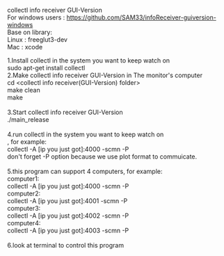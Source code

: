 collectl info receiver GUI-Version<br/>
For windows users : https://github.com/SAM33/infoReceiver-guiversion-windows <br/>
Base on library: <br/>
Linux : freeglut3-dev<br/>
Mac   : xcode<br/>

1.Install collectl in the system you want to keep watch on <br/>
sudo apt-get install collectl  <br/>
2.Make collectl info receiver GUI-Version in The monitor's computer 
<br/>
cd <collectl info receiver(GUI-Version) folder>
<br/>
make clean
<br/>
make
<br/><br/>
3.Start collectl info receiver GUI-Version
<br/>
./main_release
<br/><br/>
4.run collectl in the system you want to keep watch on <br/>, 
for example:
<br/>
collectl -A [ip you just got]:4000 -scmn -P
<br/>
don't forget -P option because we use plot format to commuicate.
<br/><br/>
5.this program can support 4 computers, for example:
<br/>
computer1:
<br/>
collectl -A [ip you just got]:4000 -scmn -P
<br/>
computer2:
<br/>
collectl -A [ip you just got]:4001 -scmn -P
<br/>
computer3:
<br/>
collectl -A [ip you just got]:4002 -scmn -P
<br/>
computer4:
<br/>
collectl -A [ip you just got]:4003 -scmn -P
<br/><br/>
6.look at terminal to control this program
<br/><br/>

